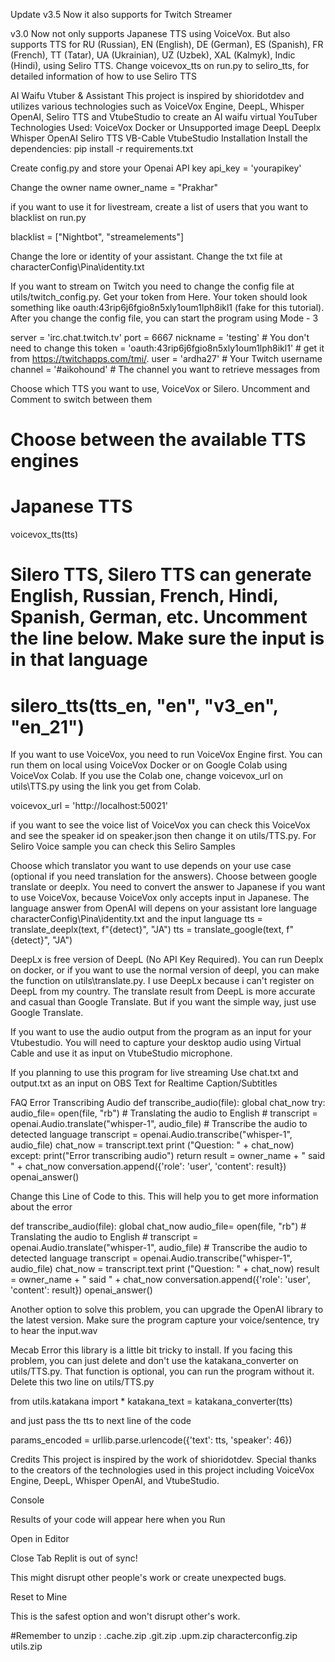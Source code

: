 
Update
v3.5 Now it also supports for Twitch Streamer

v3.0 Now not only supports Japanese TTS using VoiceVox. But also supports TTS for RU (Russian), EN (English), DE (German), ES (Spanish), FR (French), TT (Tatar), UA (Ukrainian), UZ (Uzbek), XAL (Kalmyk), Indic (Hindi), using Seliro TTS. Change voicevox_tts on run.py to seliro_tts, for detailed information of how to use Seliro TTS

AI Waifu Vtuber & Assistant
This project is inspired by shioridotdev and utilizes various technologies such as VoiceVox Engine, DeepL, Whisper OpenAI, Seliro TTS and VtubeStudio to create an AI waifu virtual YouTuber
Technologies Used:
VoiceVox Docker or 
Unsupported image
DeepL
Deeplx
Whisper OpenAI
Seliro TTS
VB-Cable
VtubeStudio
Installation
Install the dependencies:
pip install -r requirements.txt

Create config.py and store your Openai API key
api_key = 'yourapikey'

Change the owner name
owner_name = "Prakhar"

if you want to use it for livestream, create a list of users that you want to blacklist on run.py

blacklist = ["Nightbot", "streamelements"]

Change the lore or identity of your assistant. Change the txt file at characterConfig\Pina\identity.txt

If you want to stream on Twitch you need to change the config file at utils/twitch_config.py. Get your token from Here. Your token should look something like oauth:43rip6j6fgio8n5xly1oum1lph8ikl1 (fake for this tutorial). After you change the config file, you can start the program using Mode - 3

server = 'irc.chat.twitch.tv'
port = 6667
nickname = 'testing' # You don't need to change this
token = 'oauth:43rip6j6fgio8n5xly1oum1lph8ikl1' # get it from https://twitchapps.com/tmi/.
user = 'ardha27' # Your Twitch username
channel = '#aikohound' # The channel you want to retrieve messages from

Choose which TTS you want to use, VoiceVox or Silero. Uncomment and Comment to switch between them
# Choose between the available TTS engines
# Japanese TTS
voicevox_tts(tts)
# Silero TTS, Silero TTS can generate English, Russian, French, Hindi, Spanish, German, etc. Uncomment the line below. Make sure the input is in that language
# silero_tts(tts_en, "en", "v3_en", "en_21")

If you want to use VoiceVox, you need to run VoiceVox Engine first. You can run them on local using VoiceVox Docker or on Google Colab using VoiceVox Colab. If you use the Colab one, change voicevox_url on utils\TTS.py using the link you get from Colab.

voicevox_url = 'http://localhost:50021'

if you want to see the voice list of VoiceVox you can check this VoiceVox and see the speaker id on speaker.json then change it on utils/TTS.py. For Seliro Voice sample you can check this Seliro Samples

Choose which translator you want to use depends on your use case (optional if you need translation for the answers). Choose between google translate or deeplx. You need to convert the answer to Japanese if you want to use VoiceVox, because VoiceVox only accepts input in Japanese. The language answer from OpenAI will depens on your assistant lore language characterConfig\Pina\identity.txt and the input language
tts = translate_deeplx(text, f"{detect}", "JA")
tts = translate_google(text, f"{detect}", "JA")

DeepLx is free version of DeepL (No API Key Required). You can run Deeplx on docker, or if you want to use the normal version of deepl, you can make the function on utils\translate.py. I use DeepLx because i can't register on DeepL from my country. The translate result from DeepL is more accurate and casual than Google Translate. But if you want the simple way, just use Google Translate.

If you want to use the audio output from the program as an input for your Vtubestudio. You will need to capture your desktop audio using Virtual Cable and use it as input on VtubeStudio microphone.

If you planning to use this program for live streaming Use chat.txt and output.txt as an input on OBS Text for Realtime Caption/Subtitles

FAQ
Error Transcribing Audio
def transcribe_audio(file):
    global chat_now
    try:
        audio_file= open(file, "rb")
        # Translating the audio to English
        # transcript = openai.Audio.translate("whisper-1", audio_file)
        # Transcribe the audio to detected language
        transcript = openai.Audio.transcribe("whisper-1", audio_file)
        chat_now = transcript.text
        print ("Question: " + chat_now)
    except:
        print("Error transcribing audio")
        return
    result = owner_name + " said " + chat_now
    conversation.append({'role': 'user', 'content': result})
    openai_answer()

Change this Line of Code to this. This will help you to get more information about the error

def transcribe_audio(file):
    global chat_now
    audio_file= open(file, "rb")
    # Translating the audio to English
    # transcript = openai.Audio.translate("whisper-1", audio_file)
    # Transcribe the audio to detected language
    transcript = openai.Audio.transcribe("whisper-1", audio_file)
    chat_now = transcript.text
    print ("Question: " + chat_now)
    result = owner_name + " said " + chat_now
    conversation.append({'role': 'user', 'content': result})
    openai_answer()

Another option to solve this problem, you can upgrade the OpenAI library to the latest version. Make sure the program capture your voice/sentence, try to hear the input.wav

Mecab Error
this library is a little bit tricky to install. If you facing this problem, you can just delete and don't use the katakana_converter on utils/TTS.py. That function is optional, you can run the program without it. Delete this two line on utils/TTS.py

from utils.katakana import *
katakana_text = katakana_converter(tts)

and just pass the tts to next line of the code

params_encoded = urllib.parse.urlencode({'text': tts, 'speaker': 46})

Credits
This project is inspired by the work of shioridotdev. Special thanks to the creators of the technologies used in this project including VoiceVox Engine, DeepL, Whisper OpenAI, and VtubeStudio.

Console

Results of your code will appear here when you 
Run

Open in Editor

Close Tab
Replit is out of sync!

This might disrupt other people's work or create unexpected bugs.

Reset to Mine

This is the safest option and won't disrupt other's work.


#Remember to unzip :
.cache.zip
.git.zip
.upm.zip
characterconfig.zip
utils.zip
